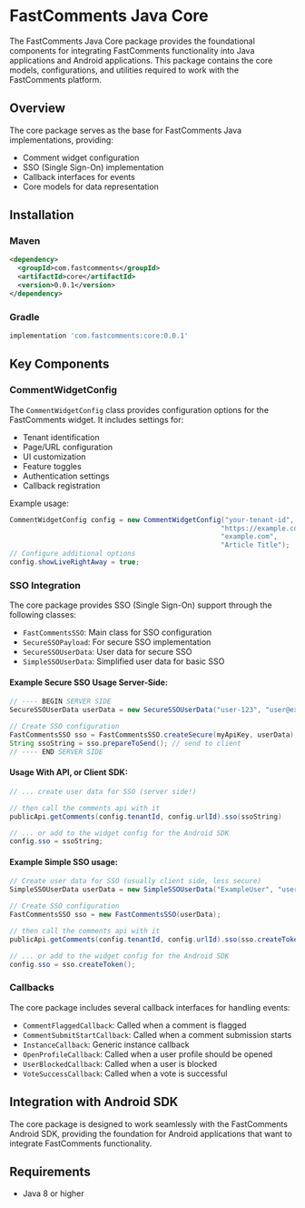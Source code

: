 # FastComments Java Core

The FastComments Java Core package provides the foundational components for integrating FastComments functionality into Java applications and Android applications. This package contains the core models, configurations, and utilities required to work with the FastComments platform.

## Overview

The core package serves as the base for FastComments Java implementations, providing:

- Comment widget configuration
- SSO (Single Sign-On) implementation
- Callback interfaces for events
- Core models for data representation

## Installation

### Maven

```xml
<dependency>
  <groupId>com.fastcomments</groupId>
  <artifactId>core</artifactId>
  <version>0.0.1</version>
</dependency>
```

### Gradle

```groovy
implementation 'com.fastcomments:core:0.0.1'
```

## Key Components

### CommentWidgetConfig

The `CommentWidgetConfig` class provides configuration options for the FastComments widget. It includes settings for:

- Tenant identification
- Page/URL configuration
- UI customization
- Feature toggles
- Authentication settings
- Callback registration

Example usage:

```java
CommentWidgetConfig config = new CommentWidgetConfig("your-tenant-id", "page-url-id", 
                                                    "https://example.com/article", 
                                                    "example.com", 
                                                    "Article Title");
// Configure additional options
config.showLiveRightAway = true;
```

### SSO Integration

The core package provides SSO (Single Sign-On) support through the following classes:

- `FastCommentsSSO`: Main class for SSO configuration
- `SecureSSOPayload`: For secure SSO implementation
- `SecureSSOUserData`: User data for secure SSO
- `SimpleSSOUserData`: Simplified user data for basic SSO

#### Example Secure SSO Usage Server-Side:

```java
// ---- BEGIN SERVER SIDE
SecureSSOUserData userData = new SecureSSOUserData("user-123", "user@example.com", "Example User", "https://example.com/avatar.jpg");

// Create SSO configuration
FastCommentsSSO sso = FastCommentsSSO.createSecure(myApiKey, userData);
String ssoString = sso.prepareToSend(); // send to client
// ---- END SERVER SIDE
```

#### Usage With API, or Client SDK:

```java
// ... create user data for SSO (server side!)

// then call the comments api with it
publicApi.getComments(config.tenantId, config.urlId).sso(ssoString)

// ... or add to the widget config for the Android SDK
config.sso = ssoString;
```

#### Example Simple SSO usage:

```java
// Create user data for SSO (usually client side, less secure)
SimpleSSOUserData userData = new SimpleSSOUserData("ExampleUser", "user@example.com", "https://example.com/avatar.jpg");

// Create SSO configuration
FastCommentsSSO sso = new FastCommentsSSO(userData);

// then call the comments api with it
publicApi.getComments(config.tenantId, config.urlId).sso(sso.createToken())

// ... or add to the widget config for the Android SDK
config.sso = sso.createToken();
```

### Callbacks

The core package includes several callback interfaces for handling events:

- `CommentFlaggedCallback`: Called when a comment is flagged
- `CommentSubmitStartCallback`: Called when a comment submission starts
- `InstanceCallback`: Generic instance callback
- `OpenProfileCallback`: Called when a user profile should be opened
- `UserBlockedCallback`: Called when a user is blocked
- `VoteSuccessCallback`: Called when a vote is successful

## Integration with Android SDK

The core package is designed to work seamlessly with the FastComments Android SDK, providing the foundation for Android applications that want to integrate FastComments functionality.

## Requirements

- Java 8 or higher
